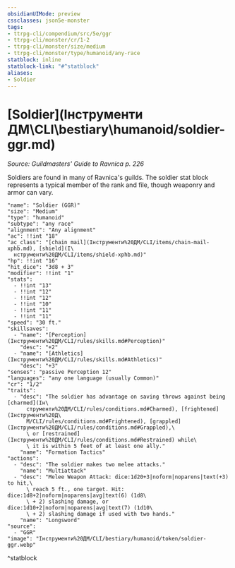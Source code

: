 ```yaml
---
obsidianUIMode: preview
cssclasses: json5e-monster
tags:
- ttrpg-cli/compendium/src/5e/ggr
- ttrpg-cli/monster/cr/1-2
- ttrpg-cli/monster/size/medium
- ttrpg-cli/monster/type/humanoid/any-race
statblock: inline
statblock-link: "#^statblock"
aliases:
- Soldier
---
```

# [Soldier](Інструменти ДМ\CLI\bestiary\humanoid/soldier-ggr.md)
*Source: Guildmasters' Guide to Ravnica p. 226*  

Soldiers are found in many of Ravnica's guilds. The soldier stat block represents a typical member of the rank and file, though weaponry and armor can vary.

```statblock
"name": "Soldier (GGR)"
"size": "Medium"
"type": "humanoid"
"subtype": "any race"
"alignment": "Any alignment"
"ac": !!int "18"
"ac_class": "[chain mail](Інструменти%20ДМ/CLI/items/chain-mail-xphb.md), [shield](І\
  нструменти%20ДМ/CLI/items/shield-xphb.md)"
"hp": !!int "16"
"hit_dice": "3d8 + 3"
"modifier": !!int "1"
"stats":
  - !!int "13"
  - !!int "12"
  - !!int "12"
  - !!int "10"
  - !!int "11"
  - !!int "11"
"speed": "30 ft."
"skillsaves":
  - "name": "[Perception](Інструменти%20ДМ/CLI/rules/skills.md#Perception)"
    "desc": "+2"
  - "name": "[Athletics](Інструменти%20ДМ/CLI/rules/skills.md#Athletics)"
    "desc": "+3"
"senses": "passive Perception 12"
"languages": "any one language (usually Common)"
"cr": "1/2"
"traits":
  - "desc": "The soldier has advantage on saving throws against being [charmed](Ін\
      струменти%20ДМ/CLI/rules/conditions.md#Charmed), [frightened](Інструменти%20Д\
      М/CLI/rules/conditions.md#Frightened), [grappled](Інструменти%20ДМ/CLI/rules/conditions.md#Grappled),\
      \ or [restrained](Інструменти%20ДМ/CLI/rules/conditions.md#Restrained) while\
      \ it is within 5 feet of at least one ally."
    "name": "Formation Tactics"
"actions":
  - "desc": "The soldier makes two melee attacks."
    "name": "Multiattack"
  - "desc": "Melee Weapon Attack: dice:1d20+3|noform|noparens|text(+3) to hit,\
      \ reach 5 ft., one target. Hit: dice:1d8+2|noform|noparens|avg|text(6) (1d8\
      \ + 2) slashing damage, or dice:1d10+2|noform|noparens|avg|text(7) (1d10\
      \ + 2) slashing damage if used with two hands."
    "name": "Longsword"
"source":
  - "GGR"
"image": "Інструменти%20ДМ/CLI/bestiary/humanoid/token/soldier-ggr.webp"
```
^statblock